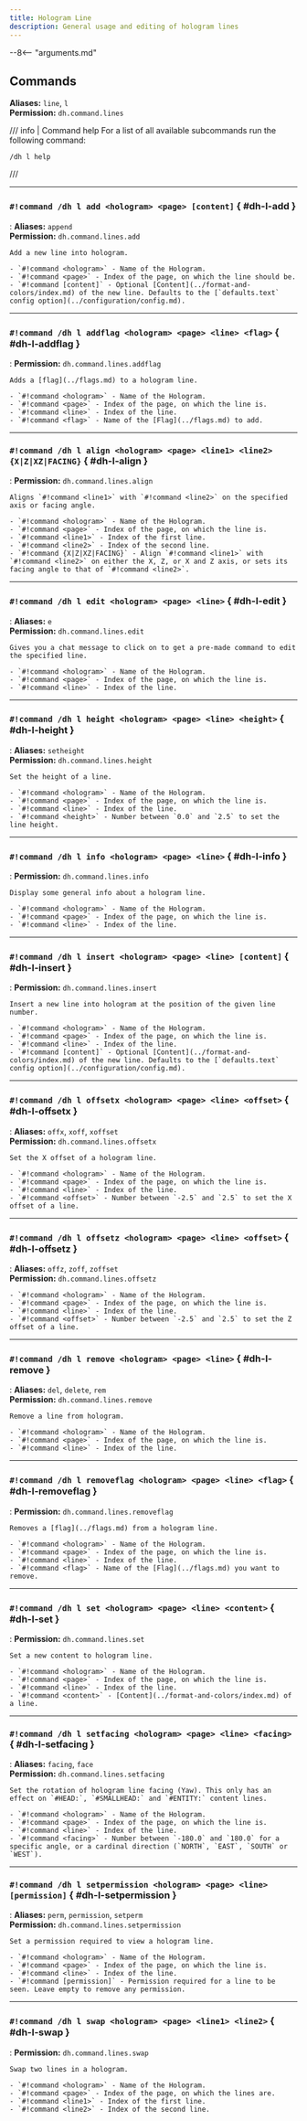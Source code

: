 ```yaml
---
title: Hologram Line
description: General usage and editing of hologram lines
---
```


--8<-- "arguments.md"

## Commands

**Aliases:** `line`, `l`  
**Permission:** `dh.command.lines`

/// info | Command help
For a list of all available subcommands run the following command:  
```
/dh l help
```
///

----

### `#!command /dh l add <hologram> <page> [content]` { #dh-l-add }

:   **Aliases:** `append`  
    **Permission:** `dh.command.lines.add`
    
    Add a new line into hologram.
    
    - `#!command <hologram>` - Name of the Hologram.
    - `#!command <page>` - Index of the page, on which the line should be.
    - `#!command [content]` - Optional [Content](../format-and-colors/index.md) of the new line. Defaults to the [`defaults.text` config option](../configuration/config.md).

----

### `#!command /dh l addflag <hologram> <page> <line> <flag>` { #dh-l-addflag }

:   **Permission:** `dh.command.lines.addflag`
    
    Adds a [flag](../flags.md) to a hologram line.
    
    - `#!command <hologram>` - Name of the Hologram.
    - `#!command <page>` - Index of the page, on which the line is.
    - `#!command <line>` - Index of the line.
    - `#!command <flag>` - Name of the [Flag](../flags.md) to add.

----

### `#!command /dh l align <hologram> <page> <line1> <line2> {X|Z|XZ|FACING}` { #dh-l-align }

  
:   **Permission:** `dh.command.lines.align`
    
    Aligns `#!command <line1>` with `#!command <line2>` on the specified axis or facing angle.
    
    - `#!command <hologram>` - Name of the Hologram.
    - `#!command <page>` - Index of the page, on which the line is.
    - `#!command <line1>` - Index of the first line.
    - `#!command <line2>` - Index of the second line.
    - `#!command {X|Z|XZ|FACING}` - Align `#!command <line1>` with `#!command <line2>` on either the X, Z, or X and Z axis, or sets its facing angle to that of `#!command <line2>`.

----

### `#!command /dh l edit <hologram> <page> <line>` { #dh-l-edit }

:   **Aliases:** `e`  
    **Permission:** `dh.command.lines.edit`
    
    Gives you a chat message to click on to get a pre-made command to edit the specified line.
    
    - `#!command <hologram>` - Name of the Hologram.
    - `#!command <page>` - Index of the page, on which the line is.
    - `#!command <line>` - Index of the line.

----

### `#!command /dh l height <hologram> <page> <line> <height>` { #dh-l-height }

:   **Aliases:** `setheight`  
    **Permission:** `dh.command.lines.height`
    
    Set the height of a line.
    
    - `#!command <hologram>` - Name of the Hologram.
    - `#!command <page>` - Index of the page, on which the line is.
    - `#!command <line>` - Index of the line.
    - `#!command <height>` - Number between `0.0` and `2.5` to set the line height.

----

### `#!command /dh l info <hologram> <page> <line>` { #dh-l-info }

:   **Permission:** `dh.command.lines.info`
    
    Display some general info about a hologram line.
    
    - `#!command <hologram>` - Name of the Hologram.
    - `#!command <page>` - Index of the page, on which the line is.
    - `#!command <line>` - Index of the line.

----

### `#!command /dh l insert <hologram> <page> <line> [content]` { #dh-l-insert }

:   **Permission:** `dh.command.lines.insert`
    
    Insert a new line into hologram at the position of the given line number.
    
    - `#!command <hologram>` - Name of the Hologram.
    - `#!command <page>` - Index of the page, on which the line is.
    - `#!command <line>` - Index of the line.
    - `#!command [content]` - Optional [Content](../format-and-colors/index.md) of the new line. Defaults to the [`defaults.text` config option](../configuration/config.md).

----

### `#!command /dh l offsetx <hologram> <page> <line> <offset>` { #dh-l-offsetx }

:   **Aliases:** `offx`, `xoff`, `xoffset`  
    **Permission:** `dh.command.lines.offsetx`
    
    Set the X offset of a hologram line.
    
    - `#!command <hologram>` - Name of the Hologram.
    - `#!command <page>` - Index of the page, on which the line is.
    - `#!command <line>` - Index of the line.
    - `#!command <offset>` - Number between `-2.5` and `2.5` to set the X offset of a line.

----

### `#!command /dh l offsetz <hologram> <page> <line> <offset>` { #dh-l-offsetz }

:   **Aliases:** `offz`, `zoff`, `zoffset`  
    **Permission:** `dh.command.lines.offsetz`
    
    - `#!command <hologram>` - Name of the Hologram.
    - `#!command <page>` - Index of the page, on which the line is.
    - `#!command <line>` - Index of the line.
    - `#!command <offset>` - Number between `-2.5` and `2.5` to set the Z offset of a line.

----

### `#!command /dh l remove <hologram> <page> <line>` { #dh-l-remove }

:   **Aliases:** `del`, `delete`, `rem`  
    **Permission:** `dh.command.lines.remove`
    
    Remove a line from hologram.
    
    - `#!command <hologram>` - Name of the Hologram.
    - `#!command <page>` - Index of the page, on which the line is.
    - `#!command <line>` - Index of the line.

----

### `#!command /dh l removeflag <hologram> <page> <line> <flag>` { #dh-l-removeflag }

:   **Permission:** `dh.command.lines.removeflag`
    
    Removes a [flag](../flags.md) from a hologram line.
    
    - `#!command <hologram>` - Name of the Hologram.
    - `#!command <page>` - Index of the page, on which the line is.
    - `#!command <line>` - Index of the line.
    - `#!command <flag>` - Name of the [Flag](../flags.md) you want to remove.

----

### `#!command /dh l set <hologram> <page> <line> <content>` { #dh-l-set }

:   **Permission:** `dh.command.lines.set`
    
    Set a new content to hologram line.
    
    - `#!command <hologram>` - Name of the Hologram.
    - `#!command <page>` - Index of the page, on which the line is.
    - `#!command <line>` - Index of the line.
    - `#!command <content>` - [Content](../format-and-colors/index.md) of a line.

----

### `#!command /dh l setfacing <hologram> <page> <line> <facing>` { #dh-l-setfacing }

:   **Aliases:** `facing`, `face`  
    **Permission:** `dh.command.lines.setfacing`
    
    Set the rotation of hologram line facing (Yaw). This only has an effect on `#HEAD:`, `#SMALLHEAD:` and `#ENTITY:` content lines.
    
    - `#!command <hologram>` - Name of the Hologram.
    - `#!command <page>` - Index of the page, on which the line is.
    - `#!command <line>` - Index of the line.
    - `#!command <facing>` - Number between `-180.0` and `180.0` for a specific angle, or a cardinal direction (`NORTH`, `EAST`, `SOUTH` or `WEST`).

----

### `#!command /dh l setpermission <hologram> <page> <line> [permission]` { #dh-l-setpermission }

:   **Aliases:** `perm`, `permission`, `setperm`  
    **Permission:** `dh.command.lines.setpermission`
    
    Set a permission required to view a hologram line.
    
    - `#!command <hologram>` - Name of the Hologram.
    - `#!command <page>` - Index of the page, on which the line is.
    - `#!command <line>` - Index of the line.
    - `#!command [permission]` - Permission required for a line to be seen. Leave empty to remove any permission.

----

### `#!command /dh l swap <hologram> <page> <line1> <line2>` { #dh-l-swap }

:   **Permission:** `dh.command.lines.swap`
    
    Swap two lines in a hologram.
    
    - `#!command <hologram>` - Name of the Hologram.
    - `#!command <page>` - Index of the page, on which the lines are.
    - `#!command <line1>` - Index of the first line.
    - `#!command <line2>` - Index of the second line.
